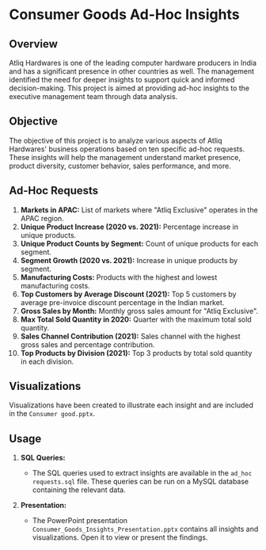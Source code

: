 # Consumer Goods Ad-Hoc Insights

## Overview

Atliq Hardwares is one of the leading computer hardware producers in India and has a significant presence in other countries as well. The management identified the need for deeper insights to support quick and informed decision-making. This project is aimed at providing ad-hoc insights to the executive management team through data analysis.

## Objective

The objective of this project is to analyze various aspects of Atliq Hardwares' business operations based on ten specific ad-hoc requests. These insights will help the management understand market presence, product diversity, customer behavior, sales performance, and more.

## Ad-Hoc Requests

1. **Markets in APAC:** List of markets where "Atliq Exclusive" operates in the APAC region.
2. **Unique Product Increase (2020 vs. 2021):** Percentage increase in unique products.
3. **Unique Product Counts by Segment:** Count of unique products for each segment.
4. **Segment Growth (2020 vs. 2021):** Increase in unique products by segment.
5. **Manufacturing Costs:** Products with the highest and lowest manufacturing costs.
6. **Top Customers by Average Discount (2021):** Top 5 customers by average pre-invoice discount percentage in the Indian market.
7. **Gross Sales by Month:** Monthly gross sales amount for "Atliq Exclusive".
8. **Max Total Sold Quantity in 2020:** Quarter with the maximum total sold quantity.
9. **Sales Channel Contribution (2021):** Sales channel with the highest gross sales and percentage contribution.
10. **Top Products by Division (2021):** Top 3 products by total sold quantity in each division.


## Visualizations

Visualizations have been created to illustrate each insight and are included in the `Consumer good.pptx`. 

## Usage

1. **SQL Queries:** 
   - The SQL queries used to extract insights are available in the `ad_hoc requests.sql` file. These queries can be run on a MySQL database containing the relevant data.

2. **Presentation:**
   - The PowerPoint presentation `Consumer_Goods_Insights_Presentation.pptx` contains all insights and visualizations. Open it to view or present the findings.

